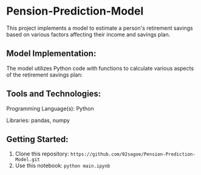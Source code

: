 # Pension-Prediction-Model

This project implements a model to estimate a person's retirement savings based on various factors affecting their income and savings plan.

## Model Implementation:

The model utilizes Python code with functions to calculate various aspects of the retirement savings plan:

## Tools and Technologies:
Programming Language(s): Python

Libraries: pandas, numpy

## Getting Started:
1. Clone this repository: `https://github.com/02sagoe/Pension-Prediction-Model.git`
2. Use this notebook: `python main.ipynb`
